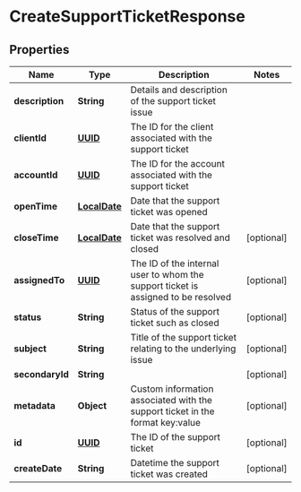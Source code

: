 
# CreateSupportTicketResponse

## Properties
Name | Type | Description | Notes
------------ | ------------- | ------------- | -------------
**description** | **String** | Details and description of the support ticket issue | 
**clientId** | [**UUID**](UUID.md) | The ID for the client associated with the support ticket | 
**accountId** | [**UUID**](UUID.md) | The ID for the account associated with the support ticket | 
**openTime** | [**LocalDate**](LocalDate.md) | Date that the support ticket was opened | 
**closeTime** | [**LocalDate**](LocalDate.md) | Date that the support ticket was resolved and closed |  [optional]
**assignedTo** | [**UUID**](UUID.md) | The ID of the internal user to whom the support ticket is assigned to be resolved |  [optional]
**status** | **String** | Status of the support ticket such as closed |  [optional]
**subject** | **String** | Title of the support ticket relating to the underlying issue |  [optional]
**secondaryId** | **String** |  |  [optional]
**metadata** | **Object** | Custom information associated with the support ticket in the format key:value |  [optional]
**id** | [**UUID**](UUID.md) | The ID of the support ticket |  [optional]
**createDate** | **String** | Datetime the support ticket was created |  [optional]



